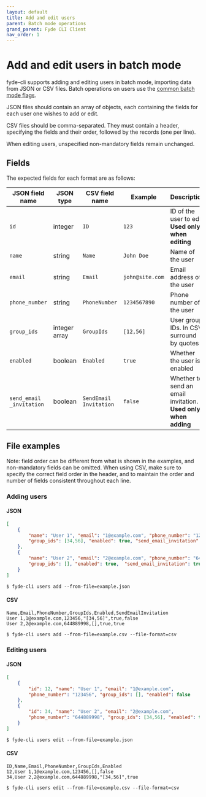 ```yaml
---
layout: default
title: Add and edit users
parent: Batch mode operations
grand_parent: Fyde CLI Client
nav_order: 1
---
```

# Add and edit users in batch mode

fyde-cli supports adding and editing users in batch mode, importing data from JSON or CSV files.
Batch operations on users use the [common batch mode flags](https://github.com/fyde/fyde-cli/wiki/Common-batch-mode-flags).

JSON files should contain an array of objects, each containing the fields for each user one wishes to add or edit.

CSV files should be comma-separated.
They must contain a header, specifying the fields and their order, followed by the records (one per line).

When editing users, unspecified non-mandatory fields remain unchanged.

## Fields

The expected fields for each format are as follows:

| JSON field name | JSON type | CSV field name | Example | Description | Mandatory
| --- | --- | --- | --- | --- | --- |
| `id` | integer | `ID` | `123` | ID of the user to edit.<br>**Used only when editing** | When editing
| `name` | string | `Name` | `John Doe` | Name of the user | When adding
| `email` | string | `Email` | `john@site.com` | Email address of the user | No
| `phone_number` | string | `PhoneNumber` | `1234567890` | Phone number of the user | No
| `group_ids` | integer array | `GroupIds` | `[12,56]` | User group IDs. In CSV, surround by quotes | No
| `enabled` | boolean | `Enabled` | `true` | Whether the user is enabled | No
| `send_email`<br>`_invitation` | boolean | `SendEmail`<br>`Invitation` | `false` | Whether to send an email invitation.<br>**Used only when adding** | No

## File examples

Note: field order can be different from what is shown in the examples, and non-mandatory fields can be omitted.
When using CSV, make sure to specify the correct field order in the header, and to maintain the order and number of fields consistent throughout each line.

### Adding users

#### JSON

```json
[
    {
        "name": "User 1", "email": "1@example.com", "phone_number": "123456",
        "group_ids": [34,56], "enabled": true, "send_email_invitation": false
    },
    {
        "name": "User 2", "email": "2@example.com", "phone_number": "644889998",
        "group_ids": [], "enabled": true,  "send_email_invitation": true
    }
]
```

`$ fyde-cli users add --from-file=example.json`

#### CSV

```
Name,Email,PhoneNumber,GroupIds,Enabled,SendEmailInvitation
User 1,1@example.com,123456,"[34,56]",true,false
User 2,2@example.com,644889998,[],true,true
```

`$ fyde-cli users add --from-file=example.csv --file-format=csv`

### Editing users

#### JSON

```json
[
    {
        "id": 12, "name": "User 1", "email": "1@example.com",
        "phone_number": "123456", "group_ids": [], "enabled": false
    },
    {
        "id": 34, "name": "User 2", "email": "2@example.com",
        "phone_number": "644889998", "group_ids": [34,56], "enabled": true
    }
]
```

`$ fyde-cli users edit --from-file=example.json`

#### CSV

```
ID,Name,Email,PhoneNumber,GroupIds,Enabled
12,User 1,1@example.com,123456,[],false
34,User 2,2@example.com,644889998,"[34,56]",true
```

`$ fyde-cli users edit --from-file=example.csv --file-format=csv`